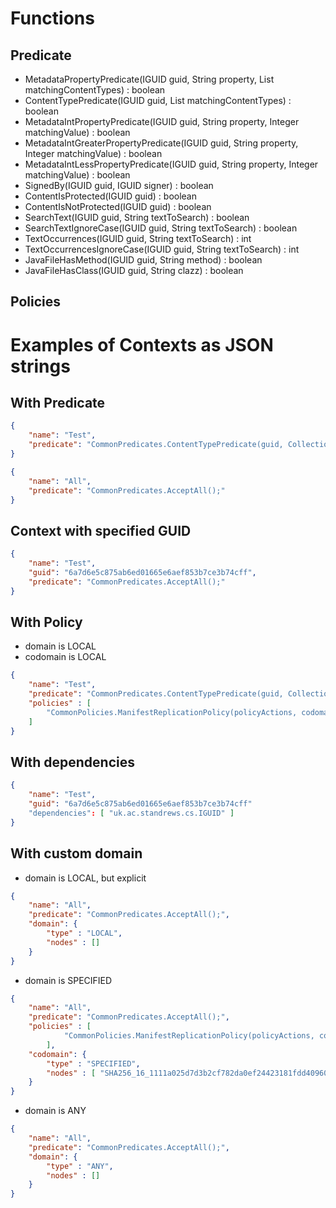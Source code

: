 # Functions

## Predicate

- MetadataPropertyPredicate(IGUID guid, String property, List<String> matchingContentTypes) : boolean
- ContentTypePredicate(IGUID guid, List<String> matchingContentTypes) : boolean
- MetadataIntPropertyPredicate(IGUID guid, String property, Integer matchingValue) : boolean
- MetadataIntGreaterPropertyPredicate(IGUID guid, String property, Integer matchingValue) : boolean
- MetadataIntLessPropertyPredicate(IGUID guid, String property, Integer matchingValue) : boolean
- SignedBy(IGUID guid, IGUID signer) : boolean
- ContentIsProtected(IGUID guid) : boolean
- ContentIsNotProtected(IGUID guid) : boolean
- SearchText(IGUID guid, String textToSearch) : boolean
- SearchTextIgnoreCase(IGUID guid, String textToSearch) : boolean
- TextOccurrences(IGUID guid, String textToSearch) : int
- TextOccurrencesIgnoreCase(IGUID guid, String textToSearch) : int
- JavaFileHasMethod(IGUID guid, String method) : boolean
- JavaFileHasClass(IGUID guid, String clazz) : boolean


## Policies


# Examples of Contexts as JSON strings

## With Predicate

```json
{
	"name": "Test",
	"predicate": "CommonPredicates.ContentTypePredicate(guid, Collections.singletonList(\"image/jpeg\"))"
}

```

```json
{
    "name": "All",
    "predicate": "CommonPredicates.AcceptAll();"
}
```

## Context with specified GUID

```json
{
	"name": "Test",
	"guid": "6a7d6e5c875ab6ed01665e6aef853b7ce3b74cff",
	"predicate": "CommonPredicates.AcceptAll();"
}
```

## With Policy

- domain is LOCAL
- codomain is LOCAL

```json
{
	"name": "Test",
	"predicate": "CommonPredicates.ContentTypePredicate(guid, Collections.singletonList(\"image/jpeg\"));",
	"policies" : [
	    "CommonPolicies.ManifestReplicationPolicy(policyActions, codomain, 1)"
	]
}
```

## With dependencies

```json
{
	"name": "Test",
	"guid": "6a7d6e5c875ab6ed01665e6aef853b7ce3b74cff"
	"dependencies": [ "uk.ac.standrews.cs.IGUID" ]
}
```



## With custom domain

- domain is LOCAL, but explicit

```json
{
    "name": "All",
    "predicate": "CommonPredicates.AcceptAll();",
    "domain": {
        "type" : "LOCAL",
        "nodes" : []
    }
}
```

- domain is SPECIFIED

```json
{
    "name": "All",
    "predicate": "CommonPredicates.AcceptAll();",
    "policies" : [
    	    "CommonPolicies.ManifestReplicationPolicy(policyActions, codomain, 1)"
    	],
    "codomain": {
        "type" : "SPECIFIED",
        "nodes" : [ "SHA256_16_1111a025d7d3b2cf782da0ef24423181fdd4096091bd8cc18b18c3aab9cb00a4" ]
    }
}
```

- domain is ANY

```json
{
    "name": "All",
    "predicate": "CommonPredicates.AcceptAll();",
    "domain": {
        "type" : "ANY",
        "nodes" : []
    }
}
```